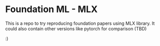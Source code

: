 # Foundation ML - MLX

This is a repo to try reproducing foundation papers using MLX library. It could also contain other versions like pytorch for comparison (TBD)

:)
